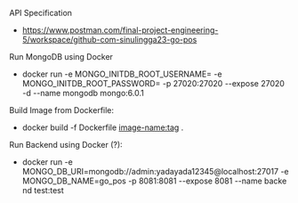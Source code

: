 API Specification
- https://www.postman.com/final-project-engineering-5/workspace/github-com-sinulingga23-go-pos

Run MongoDB using Docker
- docker run -e MONGO_INITDB_ROOT_USERNAME=<username> -e MONGO_INITDB_ROOT_PASSWORD=<password> -p 27020:27020 --expose 27020 -d --name mongodb mongo:6.0.1

Build Image from Dockerfile:
- docker build -f Dockerfile <image-name:tag> .

Run Backend using Docker (?):
- docker run -e MONGO_DB_URI=mongodb://admin:yadayada12345@localhost:27017 -e MONGO_DB_NAME=go_pos -p 8081:8081 --expose 8081 --name backe
nd test:test